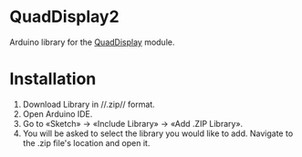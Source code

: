 QuadDisplay2
============

Arduino library for the [QuadDisplay](https://amperka.com/products/troyka-quad-display) module.

Installation
============

1. Download Library in //.zip// format.
2. Open Arduino IDE.
3. Go to «Sketch» → «Include Library» → «Add .ZIP Library».
4. You will be asked to select the library you would like to add. Navigate to the .zip file's location and open it.
